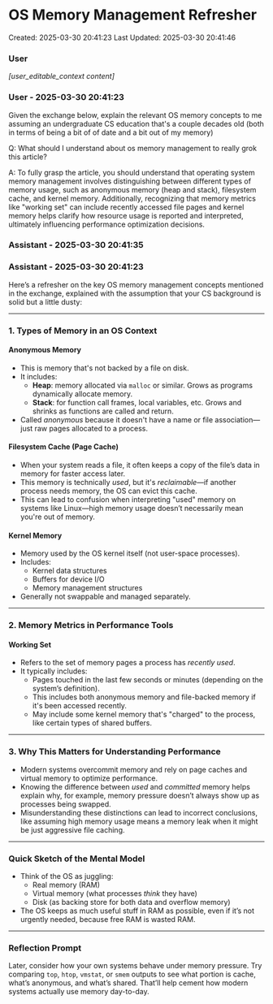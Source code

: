 # OS Memory Management Refresher

Created: 2025-03-30 20:41:23
Last Updated: 2025-03-30 20:41:46

### User

*[user_editable_context content]*

### User - 2025-03-30 20:41:23

Given the exchange below, explain the relevant OS memory concepts to me assuming an undergraduate CS education that's a couple decades old (both in terms of being a bit of of date and a bit out of my memory)

Q: What should I understand about os memory management to really grok this article?  

A: To fully grasp the article, you should understand that operating system memory management involves distinguishing between different types of memory usage, such as anonymous memory (heap and stack), filesystem cache, and kernel memory. Additionally, recognizing that memory metrics like "working set" can include recently accessed file pages and kernel memory helps clarify how resource usage is reported and interpreted, ultimately influencing performance optimization decisions.



### Assistant - 2025-03-30 20:41:35



### Assistant - 2025-03-30 20:41:23

Here’s a refresher on the key OS memory management concepts mentioned in the exchange, explained with the assumption that your CS background is solid but a little dusty:

---

### **1. Types of Memory in an OS Context**

#### **Anonymous Memory**
- This is memory that's not backed by a file on disk.
- It includes:
  - **Heap**: memory allocated via `malloc` or similar. Grows as programs dynamically allocate memory.
  - **Stack**: for function call frames, local variables, etc. Grows and shrinks as functions are called and return.
- Called *anonymous* because it doesn't have a name or file association—just raw pages allocated to a process.

#### **Filesystem Cache (Page Cache)**
- When your system reads a file, it often keeps a copy of the file’s data in memory for faster access later.
- This memory is technically *used*, but it's *reclaimable*—if another process needs memory, the OS can evict this cache.
- This can lead to confusion when interpreting "used" memory on systems like Linux—high memory usage doesn’t necessarily mean you're out of memory.

#### **Kernel Memory**
- Memory used by the OS kernel itself (not user-space processes).
- Includes:
  - Kernel data structures
  - Buffers for device I/O
  - Memory management structures
- Generally not swappable and managed separately.

---

### **2. Memory Metrics in Performance Tools**

#### **Working Set**
- Refers to the set of memory pages a process has *recently used*.
- It typically includes:
  - Pages touched in the last few seconds or minutes (depending on the system’s definition).
  - This includes both anonymous memory and file-backed memory if it's been accessed recently.
  - May include some kernel memory that's "charged" to the process, like certain types of shared buffers.

---

### **3. Why This Matters for Understanding Performance**

- Modern systems overcommit memory and rely on page caches and virtual memory to optimize performance.
- Knowing the difference between *used* and *committed* memory helps explain why, for example, memory pressure doesn’t always show up as processes being swapped.
- Misunderstanding these distinctions can lead to incorrect conclusions, like assuming high memory usage means a memory leak when it might be just aggressive file caching.

---

### **Quick Sketch of the Mental Model**
- Think of the OS as juggling:
  - Real memory (RAM)
  - Virtual memory (what processes *think* they have)
  - Disk (as backing store for both data and overflow memory)
- The OS keeps as much useful stuff in RAM as possible, even if it’s not urgently needed, because free RAM is wasted RAM.

---

### **Reflection Prompt**
Later, consider how your own systems behave under memory pressure. Try comparing `top`, `htop`, `vmstat`, or `smem` outputs to see what portion is cache, what’s anonymous, and what’s shared. That’ll help cement how modern systems actually use memory day-to-day.

